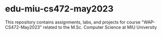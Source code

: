 # edu-miu-cs472-may2023
This repository contains assignments, labs, and projects for course "WAP-CS472-May2023" related to the M.Sc. Computer Science at MIU University

